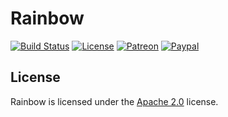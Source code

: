 # Rainbow

[![Build Status](https://travis-ci.org/LXGaming/Rainbow.svg?branch=master)](https://travis-ci.org/LXGaming/Rainbow)
[![License](https://lxgaming.github.io/badges/License-Apache%202.0-blue.svg)](https://www.apache.org/licenses/LICENSE-2.0)
[![Patreon](https://lxgaming.github.io/badges/Patreon-donate-yellow.svg)](https://www.patreon.com/lxgaming)
[![Paypal](https://lxgaming.github.io/badges/Paypal-donate-yellow.svg)](https://www.paypal.com/cgi-bin/webscr?cmd=_s-xclick&hosted_button_id=CZUUA6LE7YS44&item_name=Rainbow+(from+GitHub.com))

## License
Rainbow is licensed under the [Apache 2.0](https://www.apache.org/licenses/LICENSE-2.0) license.